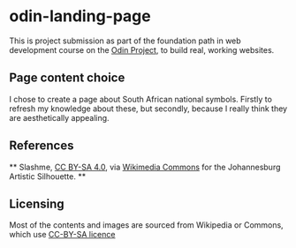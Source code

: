 # odin-landing-page

This is project submission as part of the foundation path in web development course on the [Odin Project](http://www.theodinproject.com), to build real, working websites.


## Page content choice

I chose to create a page about South African national symbols. Firstly to refresh my knowledge about these, but secondly, because I really think they are aesthetically appealing. 

## References
** Slashme, [CC BY-SA 4.0](https://creativecommons.org/licenses/by-sa/4.0), via [Wikimedia Commons](https://commons.wikimedia.org/wiki/Main_Page) for the Johannesburg Artistic Silhouette.
**

## Licensing

Most of the contents and images are sourced from Wikipedia or Commons, which use [CC-BY-SA licence](https://creativecommons.org/licenses/by-sa/4.0/)